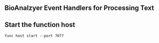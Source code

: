 ## BioAnalzyer Event Handlers for Processing Text

## Start the function host

````
func host start --port 7077
````